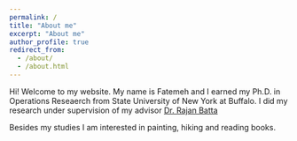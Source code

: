```yaml
---
permalink: /
title: "About me"
excerpt: "About me"
author_profile: true
redirect_from: 
  - /about/
  - /about.html
---
```

Hi! Welcome to my website.
My name is Fatemeh and I earned my Ph.D. in Operations Reseaerch from State University of New York at Buffalo. I did my research under supervision of my advisor [Dr. Rajan Batta](http://engineering.buffalo.edu/home/school/about/people/rajan-batta.html)

Besides my studies I am interested in painting, hiking and reading books. 
